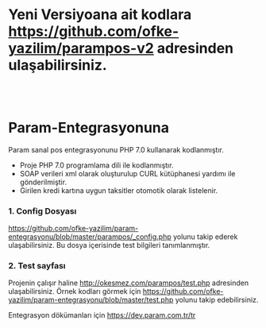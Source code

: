 # Yeni Versiyoana ait kodlara <br><a href='https://github.com/ofke-yazilim/parampos-v2'>https://github.com/ofke-yazilim/parampos-v2</a> adresinden ulaşabilirsiniz.
<br><br>
# Param-Entegrasyonuna
Param sanal pos entegrasyonunu PHP 7.0 kullanarak kodlanmıştır. 
- Proje PHP 7.0 programlama dili ile kodlanmıştır.
- SOAP verileri xml olarak oluşturulup CURL kütüphanesi yardımı ile gönderilmiştir.
- Girilen kredi kartına uygun taksitler otomotik olarak listelenir.

### 1. Config Dosyası 
https://github.com/ofke-yazilim/param-entegrasyonu/blob/master/parampos/_config.php yolunu takip ederek ulaşabilirsiniz. Bu dosya içerisinde test bilgileri tanımlanmıştır.

### 2. Test sayfası
Projenin çalışır haline http://okesmez.com/parampos/test.php adresinden ulaşabilirsiniz.
Örnek kodları görmek için https://github.com/ofke-yazilim/param-entegrasyonu/blob/master/test.php yolunu takip edebilirsiniz.


Entegrasyon dökümanları için https://dev.param.com.tr/tr
